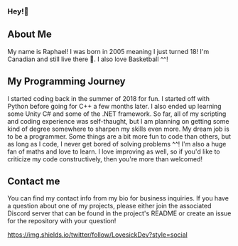 ### Hey!👋

## About Me
My name is Raphael! I was born in 2005 meaning I just turned 18! I'm Canadian and still live there 🍁. I also love Basketball ^^!

## My Programming Journey
I started coding back in the summer of 2018 for fun. I started off with Python before going for C++ a few months later. I also ended up learning some Unity C# and some of the .NET framework. So far, all of my scripting and coding experience was self-thaught, but I am planning on getting some kind of degree somewhere to sharpen my skills even more. My dream job is to be a programmer. Some things are a bit more fun to code than others, but as long as I code, I never get bored of solving problems ^^! I'm also a huge fan of maths and love to learn. I love improving as well, so if you'd like to criticize my code constructively, then you're more than welcomed! 

## Contact me
You can find my contact info from my bio for business inquiries. If you have a question about one of my projects, please either join the associated Discord server that can be found in the project's README or create an issue for the repository with your question!

https://img.shields.io/twitter/follow/LovesickDev?style=social
<!--
**LovesickDev/LovesickDev** is a ✨ _special_ ✨ repository because its `README.md` (this file) appears on your GitHub profile.

Here are some ideas to get you started:

- 🔭 I’m currently working on ...
- 🌱 I’m currently learning ...
- 👯 I’m looking to collaborate on ...
- 🤔 I’m looking for help with ...
- 💬 Ask me about ...
- 📫 How to reach me: ...
- 😄 Pronouns: ...
- ⚡ Fun fact: ...
-->
